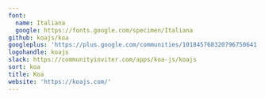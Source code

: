 ```yaml
---
font:
  name: Italiana
  google: https://fonts.google.com/specimen/Italiana
github: koajs/koa
googleplus: 'https://plus.google.com/communities/101845768320796750641'
logohandle: koajs
slack: https://communityinviter.com/apps/koa-js/koajs
sort: koa
title: Koa
website: 'https://koajs.com/'
---
```

